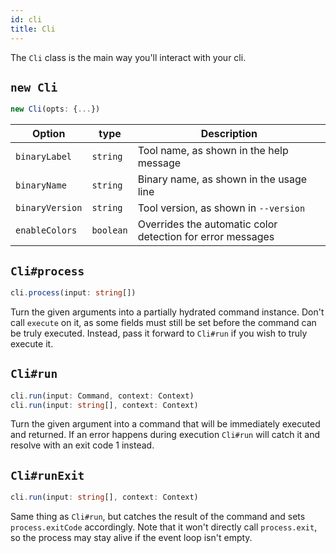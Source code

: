 ```yaml
---
id: cli
title: Cli
---
```


The `Cli` class is the main way you'll interact with your cli.

## `new Cli`

```ts
new Cli(opts: {...})
```

| Option | type | Description |
| --- | --- | --- |
| `binaryLabel` | `string` | Tool name, as shown in the help message |
| `binaryName` | `string`| Binary name, as shown in the usage line |
| `binaryVersion` | `string` | Tool version, as shown in `--version` |
| `enableColors` | `boolean` | Overrides the automatic color detection for error messages |

## `Cli#process`

```ts
cli.process(input: string[])
```

Turn the given arguments into a partially hydrated command instance. Don't call `execute` on it, as some fields must still be set before the command can be truly executed. Instead, pass it forward to `Cli#run` if you wish to truly execute it.

## `Cli#run`

```ts
cli.run(input: Command, context: Context)
cli.run(input: string[], context: Context)
```

Turn the given argument into a command that will be immediately executed and returned. If an error happens during execution `Cli#run` will catch it and resolve with an exit code 1 instead.

## `Cli#runExit`

```ts
cli.run(input: string[], context: Context)
```

Same thing as `Cli#run`, but catches the result of the command and sets `process.exitCode` accordingly. Note that it won't directly call `process.exit`, so the process may stay alive if the event loop isn't empty.
